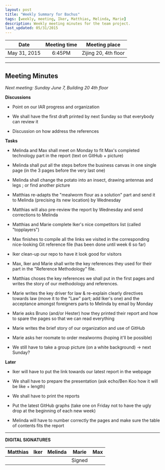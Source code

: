 ```yaml
---
layout: post
title: "Weekly Summary for Bachus"
tags: [weekly, meeting, Iker, Matthias, Melinda, Marie]
description: Weekly meeting minutes for the team project.
last_updated: 05/31/2015
---
```


|**Date** |**Meeting time**|**Meeting place**
| ------------- |:----------------:|:-------:
|May 31, 2015| 6:45PM | Zijing 20, 4th floor

----------

Meeting Minutes
------
*Next meeting: Sunday June 7, Building 20 4th floor*

**Discussions**

* Point on our IAR progress and organization

* We shall have the first draft printed by next Sunday so that everybody can review it

* Discussion on how address the references

**Tasks**

* Melinda and Max shall meet on Monday to fit Max's completed technology part in the report (text on GitHub + picture)

* Melinda shall put all the steps before the business canvas in one single page (in the 3 pages before the very last one)

* Melinda shall change the potato into an insect, drawing antennas and legs ; or find another picture

* Matthias re-adapts the "mealworm flour as a solution" part and send it to Melinda (precising its new location) by Wednesday

* Matthias will also pre-review the report by Wednesday and send corrections to Melinda

* Matthias and Marie complete Iker's nice competitors list (called "topplayers")

* Max finishes to compile all the links we visited in the corresponding nice-looking Git reference file (has been done until week 6 so far)

* Iker clean-up our repo to have it look good for visitors

* Max, Iker and Marie shall write the key references they used for their part in the "Reference Methodology" file. 

* Matthias choses the key references we shall put in the first pages and writes the story of our methodology and references.

* Marie writes the key driver for law & re-explain clearly directives towards law (move it to the "Law" part; add Iker's one) and the acceptance amongst foreigners parts to Melinda by email by Monday

* Marie asks Bruno (and/or Hester) how they printed their report and how to spare the pages so that we can read everything

* Marie writes the brief story of our organization and use of GitHub

* Marie asks her roomate to order mealworms (hoping it'll be possible)

* We still have to take a group picture (on a white background) -> next Sunday?


**Later**

* Iker will have to put the link towards our latest report in the webpage

* We shall have to prepare the presentation (ask echo/Ben Koo how it will be like + length)

* We shall have to print the reports

* Put the latest GitHub graphs (take one on Friday not to have the ugly drop at the beginning of each new week)

* Melinda will have to number correctly the pages and make sure the table of contents fits the report

----------

**DIGITAL SIGNATURES**

|**Matthias** |**Iker**|**Melinda**|**Marie**|**Max**|
|----------------|----------------|----------------|----------------|----------------|
| | | |Signed | |
